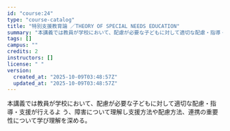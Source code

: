 ```yaml
---
id: "course:24"
type: "course-catalog"
title: "特別支援教育論 ／THEORY OF SPECIAL NEEDS EDUCATION"
summary: "本講義では教員が学校において、配慮が必要な子どもに対して適切な配慮・指導・支援が行えるよ う、障害について理解し支援方法や配慮方法、連携の重要性について学び理解を深める。"
tags: []
campus: ""
credits: 2
instructors: []
license: " "
version:
  created_at: "2025-10-09T03:48:57Z"
  updated_at: "2025-10-09T03:48:57Z"
---
```


本講義では教員が学校において、配慮が必要な子どもに対して適切な配慮・指導・支援が行えるよ う、障害について理解し支援方法や配慮方法、連携の重要性について学び理解を深める。
